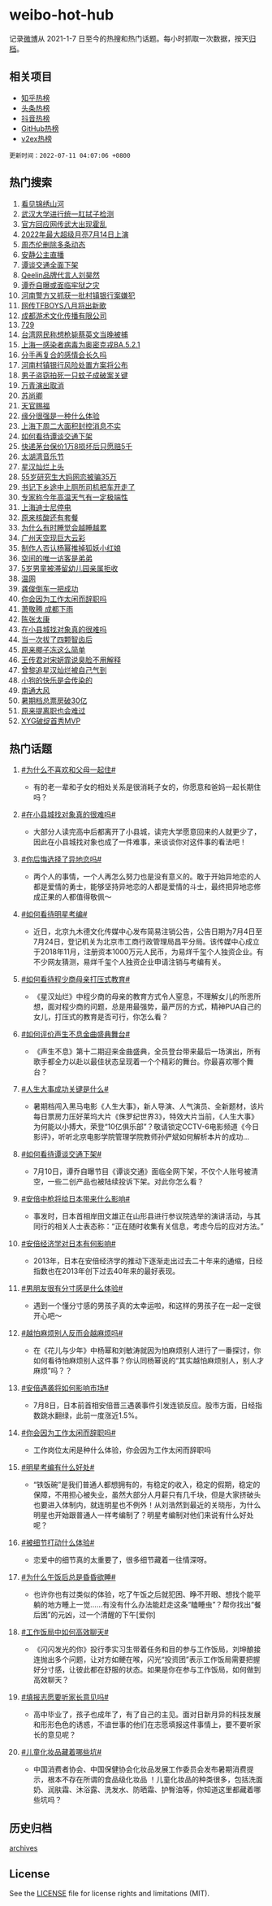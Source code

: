 # weibo-hot-hub

记录[微博](https://www.weibo.com)从 2021-1-7 日至今的热搜和热门话题。每小时抓取一次数据，按天[归档](archives)。

## 相关项目

- [知乎热榜](https://github.com/lonnyzhang423/zhihu-hot-hub)
- [头条热榜](https://github.com/lonnyzhang423/toutiao-hot-hub)
- [抖音热榜](https://github.com/lonnyzhang423/douyin-hot-hub)
- [GitHub热榜](https://github.com/lonnyzhang423/github-hot-hub)
- [v2ex热榜](https://github.com/lonnyzhang423/v2ex-hot-hub)


`更新时间：2022-07-11 04:07:06 +0800`

## 热门搜索

1. [看见锦绣山河](https://m.weibo.cn/search?containerid=100103type%3D1%26t%3D10%26q%3D%23%E7%9C%8B%E8%A7%81%E9%94%A6%E7%BB%A3%E5%B1%B1%E6%B2%B3%23&stream_entry_id=51&isnewpage=1&extparam=seat%3D1%26filter_type%3Drealtimehot%26dgr%3D0%26cate%3D10103%26pos%3D0%26c_type%3D51%26display_time%3D1657483624%26pre_seqid%3D1657483624805016161172&luicode=10000011&lfid=106003type%253D25%2526t%253D3%2526disable_hot%253D1%2526filter_type%253Drealtimehot)
1. [武汉大学进行统一肛拭子检测](https://m.weibo.cn/search?containerid=100103type%3D1%26t%3D10%26q%3D%23%E6%AD%A6%E6%B1%89%E5%A4%A7%E5%AD%A6%E8%BF%9B%E8%A1%8C%E7%BB%9F%E4%B8%80%E8%82%9B%E6%8B%AD%E5%AD%90%E6%A3%80%E6%B5%8B%23&stream_entry_id=31&isnewpage=1&extparam=seat%3D1%26filter_type%3Drealtimehot%26dgr%3D0%26c_type%3D31%26realpos%3D1%26flag%3D16%26cate%3D0%26lcate%3D5001%26pos%3D0%26display_time%3D1657483624%26pre_seqid%3D1657483624805016161172&luicode=10000011&lfid=106003type%253D25%2526t%253D3%2526disable_hot%253D1%2526filter_type%253Drealtimehot)
1. [官方回应网传武大出现霍乱](https://m.weibo.cn/search?containerid=100103type%3D1%26t%3D10%26q%3D%23%E5%AE%98%E6%96%B9%E5%9B%9E%E5%BA%94%E7%BD%91%E4%BC%A0%E6%AD%A6%E5%A4%A7%E5%87%BA%E7%8E%B0%E9%9C%8D%E4%B9%B1%23&stream_entry_id=31&isnewpage=1&extparam=seat%3D1%26filter_type%3Drealtimehot%26dgr%3D0%26c_type%3D31%26realpos%3D2%26flag%3D16%26cate%3D0%26lcate%3D5001%26pos%3D1%26display_time%3D1657483624%26pre_seqid%3D1657483624805016161172&luicode=10000011&lfid=106003type%253D25%2526t%253D3%2526disable_hot%253D1%2526filter_type%253Drealtimehot)
1. [2022年最大超级月亮7月14日上演](https://m.weibo.cn/search?containerid=100103type%3D1%26t%3D10%26q%3D%232022%E5%B9%B4%E6%9C%80%E5%A4%A7%E8%B6%85%E7%BA%A7%E6%9C%88%E4%BA%AE7%E6%9C%8814%E6%97%A5%E4%B8%8A%E6%BC%94%23&stream_entry_id=31&isnewpage=1&extparam=seat%3D1%26filter_type%3Drealtimehot%26dgr%3D0%26c_type%3D31%26realpos%3D3%26flag%3D0%26cate%3D0%26lcate%3D5001%26pos%3D2%26display_time%3D1657483624%26pre_seqid%3D1657483624805016161172&luicode=10000011&lfid=106003type%253D25%2526t%253D3%2526disable_hot%253D1%2526filter_type%253Drealtimehot)
1. [周杰伦删除多条动态](https://m.weibo.cn/search?containerid=100103type%3D1%26t%3D10%26q%3D%23%E5%91%A8%E6%9D%B0%E4%BC%A6%E5%88%A0%E9%99%A4%E5%A4%9A%E6%9D%A1%E5%8A%A8%E6%80%81%23&stream_entry_id=31&isnewpage=1&extparam=seat%3D1%26filter_type%3Drealtimehot%26dgr%3D0%26c_type%3D31%26realpos%3D4%26flag%3D2%26cate%3D0%26lcate%3D5001%26pos%3D3%26display_time%3D1657483624%26pre_seqid%3D1657483624805016161172&luicode=10000011&lfid=106003type%253D25%2526t%253D3%2526disable_hot%253D1%2526filter_type%253Drealtimehot)
1. [安静公主直播](https://m.weibo.cn/search?containerid=100103type%3D1%26t%3D10%26q%3D%E5%AE%89%E9%9D%99%E5%85%AC%E4%B8%BB%E7%9B%B4%E6%92%AD&stream_entry_id=31&isnewpage=1&extparam=seat%3D1%26filter_type%3Drealtimehot%26dgr%3D0%26c_type%3D31%26realpos%3D5%26flag%3D0%26cate%3D0%26lcate%3D5001%26pos%3D4%26display_time%3D1657483624%26pre_seqid%3D1657483624805016161172&luicode=10000011&lfid=106003type%253D25%2526t%253D3%2526disable_hot%253D1%2526filter_type%253Drealtimehot)
1. [谭谈交通全面下架](https://m.weibo.cn/search?containerid=100103type%3D1%26t%3D10%26q%3D%23%E8%B0%AD%E8%B0%88%E4%BA%A4%E9%80%9A%E5%85%A8%E9%9D%A2%E4%B8%8B%E6%9E%B6%23&stream_entry_id=31&isnewpage=1&extparam=seat%3D1%26filter_type%3Drealtimehot%26dgr%3D0%26c_type%3D31%26realpos%3D6%26flag%3D16%26cate%3D0%26lcate%3D5001%26pos%3D5%26display_time%3D1657483624%26pre_seqid%3D1657483624805016161172&luicode=10000011&lfid=106003type%253D25%2526t%253D3%2526disable_hot%253D1%2526filter_type%253Drealtimehot)
1. [Qeelin品牌代言人刘昊然](https://m.weibo.cn/search?containerid=100103type%3D1%26t%3D10%26q%3D%23Qeelin%E5%93%81%E7%89%8C%E4%BB%A3%E8%A8%80%E4%BA%BA%E5%88%98%E6%98%8A%E7%84%B6%23&stream_entry_id=31&isnewpage=1&extparam=seat%3D1%26filter_type%3Drealtimehot%26adid%3D159470%26c_type%3D31%26dgr%3D0%26cate%3D0%26topic_ad%3D1%26lcate%3D5001%26pos%3D6%26display_time%3D1657483624%26pre_seqid%3D1657483624805016161172&luicode=10000011&lfid=106003type%253D25%2526t%253D3%2526disable_hot%253D1%2526filter_type%253Drealtimehot)
1. [谭乔自曝或面临牢狱之灾](https://m.weibo.cn/search?containerid=100103type%3D1%26t%3D10%26q%3D%23%E8%B0%AD%E4%B9%94%E8%87%AA%E6%9B%9D%E6%88%96%E9%9D%A2%E4%B8%B4%E7%89%A2%E7%8B%B1%E4%B9%8B%E7%81%BE%23&stream_entry_id=31&isnewpage=1&extparam=seat%3D1%26filter_type%3Drealtimehot%26dgr%3D0%26c_type%3D31%26realpos%3D7%26flag%3D0%26cate%3D0%26lcate%3D5001%26pos%3D7%26display_time%3D1657483624%26pre_seqid%3D1657483624805016161172&luicode=10000011&lfid=106003type%253D25%2526t%253D3%2526disable_hot%253D1%2526filter_type%253Drealtimehot)
1. [河南警方又抓获一批村镇银行案嫌犯](https://m.weibo.cn/search?containerid=100103type%3D1%26t%3D10%26q%3D%23%E6%B2%B3%E5%8D%97%E8%AD%A6%E6%96%B9%E5%8F%88%E6%8A%93%E8%8E%B7%E4%B8%80%E6%89%B9%E6%9D%91%E9%95%87%E9%93%B6%E8%A1%8C%E6%A1%88%E5%AB%8C%E7%8A%AF%23&stream_entry_id=31&isnewpage=1&extparam=seat%3D1%26filter_type%3Drealtimehot%26dgr%3D0%26c_type%3D31%26realpos%3D8%26flag%3D0%26cate%3D0%26lcate%3D5001%26pos%3D8%26display_time%3D1657483624%26pre_seqid%3D1657483624805016161172&luicode=10000011&lfid=106003type%253D25%2526t%253D3%2526disable_hot%253D1%2526filter_type%253Drealtimehot)
1. [网传TFBOYS八月将出新歌](https://m.weibo.cn/search?containerid=100103type%3D1%26t%3D10%26q%3D%23%E7%BD%91%E4%BC%A0TFBOYS%E5%85%AB%E6%9C%88%E5%B0%86%E5%87%BA%E6%96%B0%E6%AD%8C%23&stream_entry_id=31&isnewpage=1&extparam=seat%3D1%26filter_type%3Drealtimehot%26dgr%3D0%26c_type%3D31%26realpos%3D9%26flag%3D0%26cate%3D0%26lcate%3D5001%26pos%3D9%26display_time%3D1657483624%26pre_seqid%3D1657483624805016161172&luicode=10000011&lfid=106003type%253D25%2526t%253D3%2526disable_hot%253D1%2526filter_type%253Drealtimehot)
1. [成都游术文化传播有限公司](https://m.weibo.cn/search?containerid=100103type%3D1%26t%3D10%26q%3D%E6%88%90%E9%83%BD%E6%B8%B8%E6%9C%AF%E6%96%87%E5%8C%96%E4%BC%A0%E6%92%AD%E6%9C%89%E9%99%90%E5%85%AC%E5%8F%B8&stream_entry_id=31&isnewpage=1&extparam=seat%3D1%26filter_type%3Drealtimehot%26dgr%3D0%26c_type%3D31%26realpos%3D10%26flag%3D0%26cate%3D0%26lcate%3D5001%26pos%3D10%26display_time%3D1657483624%26pre_seqid%3D1657483624805016161172&luicode=10000011&lfid=106003type%253D25%2526t%253D3%2526disable_hot%253D1%2526filter_type%253Drealtimehot)
1. [729](https://m.weibo.cn/search?containerid=100103type%3D1%26t%3D10%26q%3D729&stream_entry_id=31&isnewpage=1&extparam=seat%3D1%26filter_type%3Drealtimehot%26dgr%3D0%26c_type%3D31%26realpos%3D11%26flag%3D2%26cate%3D0%26lcate%3D5001%26pos%3D11%26display_time%3D1657483624%26pre_seqid%3D1657483624805016161172&luicode=10000011&lfid=106003type%253D25%2526t%253D3%2526disable_hot%253D1%2526filter_type%253Drealtimehot)
1. [台湾网民称想枪毙蔡英文当晚被捕](https://m.weibo.cn/search?containerid=100103type%3D1%26t%3D10%26q%3D%23%E5%8F%B0%E6%B9%BE%E7%BD%91%E6%B0%91%E7%A7%B0%E6%83%B3%E6%9E%AA%E6%AF%99%E8%94%A1%E8%8B%B1%E6%96%87%E5%BD%93%E6%99%9A%E8%A2%AB%E6%8D%95%23&stream_entry_id=31&isnewpage=1&extparam=seat%3D1%26filter_type%3Drealtimehot%26dgr%3D0%26c_type%3D31%26realpos%3D12%26flag%3D0%26cate%3D0%26lcate%3D5001%26pos%3D12%26display_time%3D1657483624%26pre_seqid%3D1657483624805016161172&luicode=10000011&lfid=106003type%253D25%2526t%253D3%2526disable_hot%253D1%2526filter_type%253Drealtimehot)
1. [上海一感染者病毒为奥密克戎BA.5.2.1](https://m.weibo.cn/search?containerid=100103type%3D1%26t%3D10%26q%3D%23%E4%B8%8A%E6%B5%B7%E4%B8%80%E6%84%9F%E6%9F%93%E8%80%85%E7%97%85%E6%AF%92%E4%B8%BA%E5%A5%A5%E5%AF%86%E5%85%8B%E6%88%8EBA.5.2.1%23&stream_entry_id=31&isnewpage=1&extparam=seat%3D1%26filter_type%3Drealtimehot%26dgr%3D0%26c_type%3D31%26realpos%3D13%26flag%3D2%26cate%3D0%26lcate%3D5001%26pos%3D13%26display_time%3D1657483624%26pre_seqid%3D1657483624805016161172&luicode=10000011&lfid=106003type%253D25%2526t%253D3%2526disable_hot%253D1%2526filter_type%253Drealtimehot)
1. [分手再复合的感情会长久吗](https://m.weibo.cn/search?containerid=100103type%3D1%26t%3D10%26q%3D%23%E5%88%86%E6%89%8B%E5%86%8D%E5%A4%8D%E5%90%88%E7%9A%84%E6%84%9F%E6%83%85%E4%BC%9A%E9%95%BF%E4%B9%85%E5%90%97%23&stream_entry_id=31&isnewpage=1&extparam=seat%3D1%26filter_type%3Drealtimehot%26dgr%3D0%26c_type%3D31%26realpos%3D14%26flag%3D0%26cate%3D0%26lcate%3D5001%26pos%3D14%26display_time%3D1657483624%26pre_seqid%3D1657483624805016161172&luicode=10000011&lfid=106003type%253D25%2526t%253D3%2526disable_hot%253D1%2526filter_type%253Drealtimehot)
1. [河南村镇银行风险处置方案将公布](https://m.weibo.cn/search?containerid=100103type%3D1%26t%3D10%26q%3D%23%E6%B2%B3%E5%8D%97%E6%9D%91%E9%95%87%E9%93%B6%E8%A1%8C%E9%A3%8E%E9%99%A9%E5%A4%84%E7%BD%AE%E6%96%B9%E6%A1%88%E5%B0%86%E5%85%AC%E5%B8%83%23&stream_entry_id=31&isnewpage=1&extparam=seat%3D1%26filter_type%3Drealtimehot%26dgr%3D0%26c_type%3D31%26realpos%3D15%26flag%3D0%26cate%3D0%26lcate%3D5001%26pos%3D15%26display_time%3D1657483624%26pre_seqid%3D1657483624805016161172&luicode=10000011&lfid=106003type%253D25%2526t%253D3%2526disable_hot%253D1%2526filter_type%253Drealtimehot)
1. [男子盗窃拍死一只蚊子成破案关键](https://m.weibo.cn/search?containerid=100103type%3D1%26t%3D10%26q%3D%23%E7%94%B7%E5%AD%90%E7%9B%97%E7%AA%83%E6%8B%8D%E6%AD%BB%E4%B8%80%E5%8F%AA%E8%9A%8A%E5%AD%90%E6%88%90%E7%A0%B4%E6%A1%88%E5%85%B3%E9%94%AE%23&stream_entry_id=31&isnewpage=1&extparam=seat%3D1%26filter_type%3Drealtimehot%26dgr%3D0%26c_type%3D31%26realpos%3D16%26flag%3D0%26cate%3D0%26lcate%3D5001%26pos%3D16%26display_time%3D1657483624%26pre_seqid%3D1657483624805016161172&luicode=10000011&lfid=106003type%253D25%2526t%253D3%2526disable_hot%253D1%2526filter_type%253Drealtimehot)
1. [万青演出取消](https://m.weibo.cn/search?containerid=100103type%3D1%26t%3D10%26q%3D%E4%B8%87%E9%9D%92%E6%BC%94%E5%87%BA%E5%8F%96%E6%B6%88&stream_entry_id=31&isnewpage=1&extparam=seat%3D1%26filter_type%3Drealtimehot%26dgr%3D0%26c_type%3D31%26realpos%3D17%26flag%3D0%26cate%3D0%26lcate%3D5001%26pos%3D17%26display_time%3D1657483624%26pre_seqid%3D1657483624805016161172&luicode=10000011&lfid=106003type%253D25%2526t%253D3%2526disable_hot%253D1%2526filter_type%253Drealtimehot)
1. [苏尚卿](https://m.weibo.cn/search?containerid=100103type%3D1%26t%3D10%26q%3D%23%E8%8B%8F%E5%B0%9A%E5%8D%BF%23&stream_entry_id=31&isnewpage=1&extparam=seat%3D1%26filter_type%3Drealtimehot%26dgr%3D0%26c_type%3D31%26realpos%3D18%26flag%3D0%26cate%3D0%26lcate%3D5001%26pos%3D18%26display_time%3D1657483624%26pre_seqid%3D1657483624805016161172&luicode=10000011&lfid=106003type%253D25%2526t%253D3%2526disable_hot%253D1%2526filter_type%253Drealtimehot)
1. [天官赐福](https://m.weibo.cn/search?containerid=100103type%3D1%26t%3D10%26q%3D%E5%A4%A9%E5%AE%98%E8%B5%90%E7%A6%8F&stream_entry_id=31&isnewpage=1&extparam=seat%3D1%26filter_type%3Drealtimehot%26dgr%3D0%26c_type%3D31%26realpos%3D19%26flag%3D0%26cate%3D0%26lcate%3D5001%26pos%3D19%26display_time%3D1657483624%26pre_seqid%3D1657483624805016161172&luicode=10000011&lfid=106003type%253D25%2526t%253D3%2526disable_hot%253D1%2526filter_type%253Drealtimehot)
1. [缘分很强是一种什么体验](https://m.weibo.cn/search?containerid=100103type%3D1%26t%3D10%26q%3D%23%E7%BC%98%E5%88%86%E5%BE%88%E5%BC%BA%E6%98%AF%E4%B8%80%E7%A7%8D%E4%BB%80%E4%B9%88%E4%BD%93%E9%AA%8C%23&stream_entry_id=31&isnewpage=1&extparam=seat%3D1%26filter_type%3Drealtimehot%26dgr%3D0%26c_type%3D31%26realpos%3D20%26flag%3D0%26cate%3D0%26lcate%3D5001%26pos%3D20%26display_time%3D1657483624%26pre_seqid%3D1657483624805016161172&luicode=10000011&lfid=106003type%253D25%2526t%253D3%2526disable_hot%253D1%2526filter_type%253Drealtimehot)
1. [上海下周二大面积封控消息不实](https://m.weibo.cn/search?containerid=100103type%3D1%26t%3D10%26q%3D%23%E4%B8%8A%E6%B5%B7%E4%B8%8B%E5%91%A8%E4%BA%8C%E5%A4%A7%E9%9D%A2%E7%A7%AF%E5%B0%81%E6%8E%A7%E6%B6%88%E6%81%AF%E4%B8%8D%E5%AE%9E%23&stream_entry_id=31&isnewpage=1&extparam=seat%3D1%26filter_type%3Drealtimehot%26dgr%3D0%26c_type%3D31%26realpos%3D21%26flag%3D0%26cate%3D0%26lcate%3D5001%26pos%3D21%26display_time%3D1657483624%26pre_seqid%3D1657483624805016161172&luicode=10000011&lfid=106003type%253D25%2526t%253D3%2526disable_hot%253D1%2526filter_type%253Drealtimehot)
1. [如何看待谭谈交通下架](https://m.weibo.cn/search?containerid=100103type%3D1%26t%3D10%26q%3D%23%E5%A6%82%E4%BD%95%E7%9C%8B%E5%BE%85%E8%B0%AD%E8%B0%88%E4%BA%A4%E9%80%9A%E4%B8%8B%E6%9E%B6%23&stream_entry_id=31&isnewpage=1&extparam=seat%3D1%26filter_type%3Drealtimehot%26dgr%3D0%26c_type%3D31%26realpos%3D22%26flag%3D0%26cate%3D0%26lcate%3D5001%26pos%3D22%26display_time%3D1657483624%26pre_seqid%3D1657483624805016161172&luicode=10000011&lfid=106003type%253D25%2526t%253D3%2526disable_hot%253D1%2526filter_type%253Drealtimehot)
1. [快递茅台保价1万8损坏后只愿赔5千](https://m.weibo.cn/search?containerid=100103type%3D1%26t%3D10%26q%3D%23%E5%BF%AB%E9%80%92%E8%8C%85%E5%8F%B0%E4%BF%9D%E4%BB%B71%E4%B8%878%E6%8D%9F%E5%9D%8F%E5%90%8E%E5%8F%AA%E6%84%BF%E8%B5%945%E5%8D%83%23&stream_entry_id=31&isnewpage=1&extparam=seat%3D1%26filter_type%3Drealtimehot%26dgr%3D0%26c_type%3D31%26realpos%3D23%26flag%3D0%26cate%3D0%26lcate%3D5001%26pos%3D23%26display_time%3D1657483624%26pre_seqid%3D1657483624805016161172&luicode=10000011&lfid=106003type%253D25%2526t%253D3%2526disable_hot%253D1%2526filter_type%253Drealtimehot)
1. [太湖湾音乐节](https://m.weibo.cn/search?containerid=100103type%3D1%26t%3D10%26q%3D%E5%A4%AA%E6%B9%96%E6%B9%BE%E9%9F%B3%E4%B9%90%E8%8A%82&stream_entry_id=31&isnewpage=1&extparam=seat%3D1%26filter_type%3Drealtimehot%26dgr%3D0%26c_type%3D31%26realpos%3D24%26flag%3D0%26cate%3D0%26lcate%3D5001%26pos%3D24%26display_time%3D1657483624%26pre_seqid%3D1657483624805016161172&luicode=10000011&lfid=106003type%253D25%2526t%253D3%2526disable_hot%253D1%2526filter_type%253Drealtimehot)
1. [星汉灿烂上头](https://m.weibo.cn/search?containerid=100103type%3D1%26t%3D10%26q%3D%23%E6%98%9F%E6%B1%89%E7%81%BF%E7%83%82%E4%B8%8A%E5%A4%B4%23&stream_entry_id=31&isnewpage=1&extparam=seat%3D1%26filter_type%3Drealtimehot%26dgr%3D0%26c_type%3D31%26realpos%3D25%26flag%3D0%26cate%3D0%26lcate%3D5001%26pos%3D25%26display_time%3D1657483624%26pre_seqid%3D1657483624805016161172&luicode=10000011&lfid=106003type%253D25%2526t%253D3%2526disable_hot%253D1%2526filter_type%253Drealtimehot)
1. [55岁研究生大妈网恋被骗35万](https://m.weibo.cn/search?containerid=100103type%3D1%26t%3D10%26q%3D%2355%E5%B2%81%E7%A0%94%E7%A9%B6%E7%94%9F%E5%A4%A7%E5%A6%88%E7%BD%91%E6%81%8B%E8%A2%AB%E9%AA%9735%E4%B8%87%23&stream_entry_id=31&isnewpage=1&extparam=seat%3D1%26filter_type%3Drealtimehot%26dgr%3D0%26c_type%3D31%26realpos%3D26%26flag%3D0%26cate%3D0%26lcate%3D5001%26pos%3D26%26display_time%3D1657483624%26pre_seqid%3D1657483624805016161172&luicode=10000011&lfid=106003type%253D25%2526t%253D3%2526disable_hot%253D1%2526filter_type%253Drealtimehot)
1. [书记下乡途中上厕所司机把车开走了](https://m.weibo.cn/search?containerid=100103type%3D1%26t%3D10%26q%3D%23%E4%B9%A6%E8%AE%B0%E4%B8%8B%E4%B9%A1%E9%80%94%E4%B8%AD%E4%B8%8A%E5%8E%95%E6%89%80%E5%8F%B8%E6%9C%BA%E6%8A%8A%E8%BD%A6%E5%BC%80%E8%B5%B0%E4%BA%86%23&stream_entry_id=31&isnewpage=1&extparam=seat%3D1%26filter_type%3Drealtimehot%26dgr%3D0%26c_type%3D31%26realpos%3D27%26flag%3D0%26cate%3D0%26lcate%3D5001%26pos%3D27%26display_time%3D1657483624%26pre_seqid%3D1657483624805016161172&luicode=10000011&lfid=106003type%253D25%2526t%253D3%2526disable_hot%253D1%2526filter_type%253Drealtimehot)
1. [专家称今年高温天气有一定极端性](https://m.weibo.cn/search?containerid=100103type%3D1%26t%3D10%26q%3D%23%E4%B8%93%E5%AE%B6%E7%A7%B0%E4%BB%8A%E5%B9%B4%E9%AB%98%E6%B8%A9%E5%A4%A9%E6%B0%94%E6%9C%89%E4%B8%80%E5%AE%9A%E6%9E%81%E7%AB%AF%E6%80%A7%23&stream_entry_id=31&isnewpage=1&extparam=seat%3D1%26filter_type%3Drealtimehot%26dgr%3D0%26c_type%3D31%26realpos%3D28%26flag%3D0%26cate%3D0%26lcate%3D5001%26pos%3D28%26display_time%3D1657483624%26pre_seqid%3D1657483624805016161172&luicode=10000011&lfid=106003type%253D25%2526t%253D3%2526disable_hot%253D1%2526filter_type%253Drealtimehot)
1. [上海迪士尼停电](https://m.weibo.cn/search?containerid=100103type%3D1%26t%3D10%26q%3D%23%E4%B8%8A%E6%B5%B7%E8%BF%AA%E5%A3%AB%E5%B0%BC%E5%81%9C%E7%94%B5%23&stream_entry_id=31&isnewpage=1&extparam=seat%3D1%26filter_type%3Drealtimehot%26dgr%3D0%26c_type%3D31%26realpos%3D29%26flag%3D0%26cate%3D0%26lcate%3D5001%26pos%3D29%26display_time%3D1657483624%26pre_seqid%3D1657483624805016161172&luicode=10000011&lfid=106003type%253D25%2526t%253D3%2526disable_hot%253D1%2526filter_type%253Drealtimehot)
1. [原来核酸还有套餐](https://m.weibo.cn/search?containerid=100103type%3D1%26t%3D10%26q%3D%23%E5%8E%9F%E6%9D%A5%E6%A0%B8%E9%85%B8%E8%BF%98%E6%9C%89%E5%A5%97%E9%A4%90%23&stream_entry_id=31&isnewpage=1&extparam=seat%3D1%26filter_type%3Drealtimehot%26dgr%3D0%26c_type%3D31%26realpos%3D30%26flag%3D0%26cate%3D0%26lcate%3D5001%26pos%3D30%26display_time%3D1657483624%26pre_seqid%3D1657483624805016161172&luicode=10000011&lfid=106003type%253D25%2526t%253D3%2526disable_hot%253D1%2526filter_type%253Drealtimehot)
1. [为什么有时睡觉会越睡越累](https://m.weibo.cn/search?containerid=100103type%3D1%26t%3D10%26q%3D%23%E4%B8%BA%E4%BB%80%E4%B9%88%E6%9C%89%E6%97%B6%E7%9D%A1%E8%A7%89%E4%BC%9A%E8%B6%8A%E7%9D%A1%E8%B6%8A%E7%B4%AF%23&stream_entry_id=31&isnewpage=1&extparam=seat%3D1%26filter_type%3Drealtimehot%26dgr%3D0%26c_type%3D31%26realpos%3D31%26flag%3D0%26cate%3D0%26lcate%3D5001%26pos%3D31%26display_time%3D1657483624%26pre_seqid%3D1657483624805016161172&luicode=10000011&lfid=106003type%253D25%2526t%253D3%2526disable_hot%253D1%2526filter_type%253Drealtimehot)
1. [广州天空现巨大云彩](https://m.weibo.cn/search?containerid=100103type%3D1%26t%3D10%26q%3D%23%E5%B9%BF%E5%B7%9E%E5%A4%A9%E7%A9%BA%E7%8E%B0%E5%B7%A8%E5%A4%A7%E4%BA%91%E5%BD%A9%23&stream_entry_id=31&isnewpage=1&extparam=seat%3D1%26filter_type%3Drealtimehot%26dgr%3D0%26c_type%3D31%26realpos%3D32%26flag%3D0%26cate%3D0%26lcate%3D5001%26pos%3D32%26display_time%3D1657483624%26pre_seqid%3D1657483624805016161172&luicode=10000011&lfid=106003type%253D25%2526t%253D3%2526disable_hot%253D1%2526filter_type%253Drealtimehot)
1. [制作人否认杨幂推掉狐妖小红娘](https://m.weibo.cn/search?containerid=100103type%3D1%26t%3D10%26q%3D%23%E5%88%B6%E4%BD%9C%E4%BA%BA%E5%90%A6%E8%AE%A4%E6%9D%A8%E5%B9%82%E6%8E%A8%E6%8E%89%E7%8B%90%E5%A6%96%E5%B0%8F%E7%BA%A2%E5%A8%98%23&stream_entry_id=31&isnewpage=1&extparam=seat%3D1%26filter_type%3Drealtimehot%26dgr%3D0%26c_type%3D31%26realpos%3D33%26flag%3D0%26cate%3D0%26lcate%3D5001%26pos%3D33%26display_time%3D1657483624%26pre_seqid%3D1657483624805016161172&luicode=10000011&lfid=106003type%253D25%2526t%253D3%2526disable_hot%253D1%2526filter_type%253Drealtimehot)
1. [空间的唯一访客是弟弟](https://m.weibo.cn/search?containerid=100103type%3D1%26t%3D10%26q%3D%23%E7%A9%BA%E9%97%B4%E7%9A%84%E5%94%AF%E4%B8%80%E8%AE%BF%E5%AE%A2%E6%98%AF%E5%BC%9F%E5%BC%9F%23&stream_entry_id=31&isnewpage=1&extparam=seat%3D1%26filter_type%3Drealtimehot%26dgr%3D0%26c_type%3D31%26realpos%3D34%26flag%3D0%26cate%3D0%26lcate%3D5001%26pos%3D34%26display_time%3D1657483624%26pre_seqid%3D1657483624805016161172&luicode=10000011&lfid=106003type%253D25%2526t%253D3%2526disable_hot%253D1%2526filter_type%253Drealtimehot)
1. [5岁男童被滞留幼儿园亲属拒收](https://m.weibo.cn/search?containerid=100103type%3D1%26t%3D10%26q%3D%235%E5%B2%81%E7%94%B7%E7%AB%A5%E8%A2%AB%E6%BB%9E%E7%95%99%E5%B9%BC%E5%84%BF%E5%9B%AD%E4%BA%B2%E5%B1%9E%E6%8B%92%E6%94%B6%23&stream_entry_id=31&isnewpage=1&extparam=seat%3D1%26filter_type%3Drealtimehot%26dgr%3D0%26c_type%3D31%26realpos%3D35%26flag%3D0%26cate%3D0%26lcate%3D5001%26pos%3D35%26display_time%3D1657483624%26pre_seqid%3D1657483624805016161172&luicode=10000011&lfid=106003type%253D25%2526t%253D3%2526disable_hot%253D1%2526filter_type%253Drealtimehot)
1. [温网](https://m.weibo.cn/search?containerid=100103type%3D1%26t%3D10%26q%3D%E6%B8%A9%E7%BD%91&stream_entry_id=31&isnewpage=1&extparam=seat%3D1%26filter_type%3Drealtimehot%26dgr%3D0%26c_type%3D31%26realpos%3D36%26flag%3D0%26cate%3D0%26lcate%3D5001%26pos%3D36%26display_time%3D1657483624%26pre_seqid%3D1657483624805016161172&luicode=10000011&lfid=106003type%253D25%2526t%253D3%2526disable_hot%253D1%2526filter_type%253Drealtimehot)
1. [龚俊倒车一把成功](https://m.weibo.cn/search?containerid=100103type%3D1%26t%3D10%26q%3D%23%E9%BE%9A%E4%BF%8A%E5%80%92%E8%BD%A6%E4%B8%80%E6%8A%8A%E6%88%90%E5%8A%9F%23&stream_entry_id=31&isnewpage=1&extparam=seat%3D1%26filter_type%3Drealtimehot%26dgr%3D0%26c_type%3D31%26realpos%3D37%26flag%3D0%26cate%3D0%26lcate%3D5001%26pos%3D37%26display_time%3D1657483624%26pre_seqid%3D1657483624805016161172&luicode=10000011&lfid=106003type%253D25%2526t%253D3%2526disable_hot%253D1%2526filter_type%253Drealtimehot)
1. [你会因为工作太闲而辞职吗](https://m.weibo.cn/search?containerid=100103type%3D1%26t%3D10%26q%3D%23%E4%BD%A0%E4%BC%9A%E5%9B%A0%E4%B8%BA%E5%B7%A5%E4%BD%9C%E5%A4%AA%E9%97%B2%E8%80%8C%E8%BE%9E%E8%81%8C%E5%90%97%23&stream_entry_id=31&isnewpage=1&extparam=seat%3D1%26filter_type%3Drealtimehot%26dgr%3D0%26c_type%3D31%26realpos%3D38%26flag%3D0%26cate%3D0%26lcate%3D5001%26pos%3D38%26display_time%3D1657483624%26pre_seqid%3D1657483624805016161172&luicode=10000011&lfid=106003type%253D25%2526t%253D3%2526disable_hot%253D1%2526filter_type%253Drealtimehot)
1. [萧敬腾 成都下雨](https://m.weibo.cn/search?containerid=100103type%3D1%26t%3D10%26q%3D%E8%90%A7%E6%95%AC%E8%85%BE+%E6%88%90%E9%83%BD%E4%B8%8B%E9%9B%A8&stream_entry_id=31&isnewpage=1&extparam=seat%3D1%26filter_type%3Drealtimehot%26dgr%3D0%26c_type%3D31%26realpos%3D39%26flag%3D0%26cate%3D0%26lcate%3D5001%26pos%3D39%26display_time%3D1657483624%26pre_seqid%3D1657483624805016161172&luicode=10000011&lfid=106003type%253D25%2526t%253D3%2526disable_hot%253D1%2526filter_type%253Drealtimehot)
1. [陈张太康](https://m.weibo.cn/search?containerid=100103type%3D1%26t%3D10%26q%3D%E9%99%88%E5%BC%A0%E5%A4%AA%E5%BA%B7&stream_entry_id=31&isnewpage=1&extparam=seat%3D1%26filter_type%3Drealtimehot%26dgr%3D0%26c_type%3D31%26realpos%3D40%26flag%3D0%26cate%3D0%26lcate%3D5001%26pos%3D40%26display_time%3D1657483624%26pre_seqid%3D1657483624805016161172&luicode=10000011&lfid=106003type%253D25%2526t%253D3%2526disable_hot%253D1%2526filter_type%253Drealtimehot)
1. [在小县城找对象真的很难吗](https://m.weibo.cn/search?containerid=100103type%3D1%26t%3D10%26q%3D%23%E5%9C%A8%E5%B0%8F%E5%8E%BF%E5%9F%8E%E6%89%BE%E5%AF%B9%E8%B1%A1%E7%9C%9F%E7%9A%84%E5%BE%88%E9%9A%BE%E5%90%97%23&stream_entry_id=31&isnewpage=1&extparam=seat%3D1%26filter_type%3Drealtimehot%26dgr%3D0%26c_type%3D31%26realpos%3D41%26flag%3D0%26cate%3D0%26lcate%3D5001%26pos%3D41%26display_time%3D1657483624%26pre_seqid%3D1657483624805016161172&luicode=10000011&lfid=106003type%253D25%2526t%253D3%2526disable_hot%253D1%2526filter_type%253Drealtimehot)
1. [当一次拔了四颗智齿后](https://m.weibo.cn/search?containerid=100103type%3D1%26t%3D10%26q%3D%23%E5%BD%93%E4%B8%80%E6%AC%A1%E6%8B%94%E4%BA%86%E5%9B%9B%E9%A2%97%E6%99%BA%E9%BD%BF%E5%90%8E%23&stream_entry_id=31&isnewpage=1&extparam=seat%3D1%26filter_type%3Drealtimehot%26dgr%3D0%26c_type%3D31%26realpos%3D42%26flag%3D0%26cate%3D0%26lcate%3D5001%26pos%3D42%26display_time%3D1657483624%26pre_seqid%3D1657483624805016161172&luicode=10000011&lfid=106003type%253D25%2526t%253D3%2526disable_hot%253D1%2526filter_type%253Drealtimehot)
1. [原来椰子冻这么简单](https://m.weibo.cn/search?containerid=100103type%3D1%26t%3D10%26q%3D%23%E5%8E%9F%E6%9D%A5%E6%A4%B0%E5%AD%90%E5%86%BB%E8%BF%99%E4%B9%88%E7%AE%80%E5%8D%95%23&stream_entry_id=31&isnewpage=1&extparam=seat%3D1%26filter_type%3Drealtimehot%26dgr%3D0%26c_type%3D31%26realpos%3D43%26flag%3D0%26cate%3D0%26lcate%3D5001%26pos%3D43%26display_time%3D1657483624%26pre_seqid%3D1657483624805016161172&luicode=10000011&lfid=106003type%253D25%2526t%253D3%2526disable_hot%253D1%2526filter_type%253Drealtimehot)
1. [王传君对宋妍霏说臭脸不用解释](https://m.weibo.cn/search?containerid=100103type%3D1%26t%3D10%26q%3D%23%E7%8E%8B%E4%BC%A0%E5%90%9B%E5%AF%B9%E5%AE%8B%E5%A6%8D%E9%9C%8F%E8%AF%B4%E8%87%AD%E8%84%B8%E4%B8%8D%E7%94%A8%E8%A7%A3%E9%87%8A%23&stream_entry_id=31&isnewpage=1&extparam=seat%3D1%26filter_type%3Drealtimehot%26dgr%3D0%26c_type%3D31%26realpos%3D44%26flag%3D0%26cate%3D0%26lcate%3D5001%26pos%3D44%26display_time%3D1657483624%26pre_seqid%3D1657483624805016161172&luicode=10000011&lfid=106003type%253D25%2526t%253D3%2526disable_hot%253D1%2526filter_type%253Drealtimehot)
1. [曾黎追星汉灿烂被自己气到](https://m.weibo.cn/search?containerid=100103type%3D1%26t%3D10%26q%3D%23%E6%9B%BE%E9%BB%8E%E8%BF%BD%E6%98%9F%E6%B1%89%E7%81%BF%E7%83%82%E8%A2%AB%E8%87%AA%E5%B7%B1%E6%B0%94%E5%88%B0%23&stream_entry_id=31&isnewpage=1&extparam=seat%3D1%26filter_type%3Drealtimehot%26dgr%3D0%26c_type%3D31%26realpos%3D45%26flag%3D0%26cate%3D0%26lcate%3D5001%26pos%3D45%26display_time%3D1657483624%26pre_seqid%3D1657483624805016161172&luicode=10000011&lfid=106003type%253D25%2526t%253D3%2526disable_hot%253D1%2526filter_type%253Drealtimehot)
1. [小狗的快乐是会传染的](https://m.weibo.cn/search?containerid=100103type%3D1%26t%3D10%26q%3D%23%E5%B0%8F%E7%8B%97%E7%9A%84%E5%BF%AB%E4%B9%90%E6%98%AF%E4%BC%9A%E4%BC%A0%E6%9F%93%E7%9A%84%23&stream_entry_id=31&isnewpage=1&extparam=seat%3D1%26filter_type%3Drealtimehot%26dgr%3D0%26c_type%3D31%26realpos%3D46%26flag%3D0%26cate%3D0%26lcate%3D5001%26pos%3D46%26display_time%3D1657483624%26pre_seqid%3D1657483624805016161172&luicode=10000011&lfid=106003type%253D25%2526t%253D3%2526disable_hot%253D1%2526filter_type%253Drealtimehot)
1. [南通大风](https://m.weibo.cn/search?containerid=100103type%3D1%26t%3D10%26q%3D%E5%8D%97%E9%80%9A%E5%A4%A7%E9%A3%8E&stream_entry_id=31&isnewpage=1&extparam=seat%3D1%26filter_type%3Drealtimehot%26dgr%3D0%26c_type%3D31%26realpos%3D47%26flag%3D0%26cate%3D0%26lcate%3D5001%26pos%3D47%26display_time%3D1657483624%26pre_seqid%3D1657483624805016161172&luicode=10000011&lfid=106003type%253D25%2526t%253D3%2526disable_hot%253D1%2526filter_type%253Drealtimehot)
1. [暑期档总票房破30亿](https://m.weibo.cn/search?containerid=100103type%3D1%26t%3D10%26q%3D%E6%9A%91%E6%9C%9F%E6%A1%A3%E6%80%BB%E7%A5%A8%E6%88%BF%E7%A0%B430%E4%BA%BF&stream_entry_id=31&isnewpage=1&extparam=seat%3D1%26filter_type%3Drealtimehot%26dgr%3D0%26c_type%3D31%26realpos%3D48%26flag%3D1%26cate%3D0%26lcate%3D5001%26pos%3D48%26display_time%3D1657483624%26pre_seqid%3D1657483624805016161172&luicode=10000011&lfid=106003type%253D25%2526t%253D3%2526disable_hot%253D1%2526filter_type%253Drealtimehot)
1. [原来提离职也会难过](https://m.weibo.cn/search?containerid=100103type%3D1%26t%3D10%26q%3D%23%E5%8E%9F%E6%9D%A5%E6%8F%90%E7%A6%BB%E8%81%8C%E4%B9%9F%E4%BC%9A%E9%9A%BE%E8%BF%87%23&stream_entry_id=31&isnewpage=1&extparam=seat%3D1%26filter_type%3Drealtimehot%26dgr%3D0%26c_type%3D31%26realpos%3D49%26flag%3D0%26cate%3D0%26lcate%3D5001%26pos%3D49%26display_time%3D1657483624%26pre_seqid%3D1657483624805016161172&luicode=10000011&lfid=106003type%253D25%2526t%253D3%2526disable_hot%253D1%2526filter_type%253Drealtimehot)
1. [XYG破绽首秀MVP](https://m.weibo.cn/search?containerid=100103type%3D1%26t%3D10%26q%3DXYG%E7%A0%B4%E7%BB%BD%E9%A6%96%E7%A7%80MVP&stream_entry_id=31&isnewpage=1&extparam=seat%3D1%26filter_type%3Drealtimehot%26dgr%3D0%26c_type%3D31%26realpos%3D50%26flag%3D0%26cate%3D0%26lcate%3D5001%26pos%3D50%26display_time%3D1657483624%26pre_seqid%3D1657483624805016161172&luicode=10000011&lfid=106003type%253D25%2526t%253D3%2526disable_hot%253D1%2526filter_type%253Drealtimehot)

## 热门话题

1. [#为什么不喜欢和父母一起住#](https://m.weibo.cn/search?containerid=231522type%3D1%26t%3D10%26q%3D%23%E4%B8%BA%E4%BB%80%E4%B9%88%E4%B8%8D%E5%96%9C%E6%AC%A2%E5%92%8C%E7%88%B6%E6%AF%8D%E4%B8%80%E8%B5%B7%E4%BD%8F%23&stream_entry_id=128&isnewpage=1&extparam=seat%3D1%26dgr%3D0%26cate%3D5004%26unitid%3D1657377091281%26lcate%3D5004%26pos%3D1-0-0%26c_type%3D128%26display_time%3D1657483626%26pre_seqid%3D1657483626163026376317&luicode=10000011&lfid=231648_-_4)
    - 有的老一辈和子女的相处关系是很消耗子女的，你愿意和爸妈一起长期住吗？

1. [#在小县城找对象真的很难吗#](https://m.weibo.cn/search?containerid=231522type%3D1%26t%3D10%26q%3D%23%E5%9C%A8%E5%B0%8F%E5%8E%BF%E5%9F%8E%E6%89%BE%E5%AF%B9%E8%B1%A1%E7%9C%9F%E7%9A%84%E5%BE%88%E9%9A%BE%E5%90%97%23&stream_entry_id=128&isnewpage=1&extparam=seat%3D1%26dgr%3D0%26cate%3D5004%26unitid%3D1657450265120%26lcate%3D5004%26pos%3D1-0-1%26c_type%3D128%26display_time%3D1657483626%26pre_seqid%3D1657483626163026376317&luicode=10000011&lfid=231648_-_4)
    - 大部分人读完高中后都离开了小县城，读完大学愿意回来的人就更少了，因此在小县城找对象也成了一件难事，来谈谈你对这件事的看法吧！

1. [#你后悔选择了异地恋吗#](https://m.weibo.cn/search?containerid=231522type%3D1%26t%3D10%26q%3D%23%E4%BD%A0%E5%90%8E%E6%82%94%E9%80%89%E6%8B%A9%E4%BA%86%E5%BC%82%E5%9C%B0%E6%81%8B%E5%90%97%23&stream_entry_id=128&isnewpage=1&extparam=seat%3D1%26dgr%3D0%26cate%3D5004%26unitid%3D1657421770152%26lcate%3D5004%26pos%3D1-0-2%26c_type%3D128%26display_time%3D1657483626%26pre_seqid%3D1657483626163026376317&luicode=10000011&lfid=231648_-_4)
    - 两个人的事情，一个人再怎么努力也是没有意义的。敢于开始异地恋的人都是爱情的勇士，能够坚持异地恋的人都是爱情的斗士，最终把异地恋修成正果的人都值得敬佩～

1. [#如何看待明星考编#](https://m.weibo.cn/search?containerid=231522type%3D1%26t%3D10%26q%3D%23%E5%A6%82%E4%BD%95%E7%9C%8B%E5%BE%85%E6%98%8E%E6%98%9F%E8%80%83%E7%BC%96%23&stream_entry_id=128&isnewpage=1&extparam=seat%3D1%26dgr%3D0%26cate%3D5004%26unitid%3D44788%26lcate%3D5004%26pos%3D1-0-3%26c_type%3D128%26display_time%3D1657483626%26pre_seqid%3D1657483626163026376317&luicode=10000011&lfid=231648_-_4)
    - 近日，北京九木德文化传媒中心发布简易注销公告，公告日期为7月4日至7月24日，登记机关为北京市工商行政管理局昌平分局。该传媒中心成立于2018年11月，注册资本1000万元人民币，为易烊千玺个人独资企业。有不少网友猜测，易烊千玺个人独资企业申请注销与考编有关。

1. [#如何看待程少商母亲打压式教育#](https://m.weibo.cn/search?containerid=231522type%3D1%26t%3D10%26q%3D%23%E5%A6%82%E4%BD%95%E7%9C%8B%E5%BE%85%E7%A8%8B%E5%B0%91%E5%95%86%E6%AF%8D%E4%BA%B2%E6%89%93%E5%8E%8B%E5%BC%8F%E6%95%99%E8%82%B2%23&stream_entry_id=128&isnewpage=1&extparam=seat%3D1%26dgr%3D0%26cate%3D5004%26unitid%3D1657335078336%26lcate%3D5004%26pos%3D1-0-4%26c_type%3D128%26display_time%3D1657483626%26pre_seqid%3D1657483626163026376317&luicode=10000011&lfid=231648_-_4)
    - 《星汉灿烂》中程少商的母亲的教育方式令人窒息，不理解女儿的所思所想，面对程少商的问题，总是用最强势，最严厉的方式，精神PUA自己的女儿，打压式的教育是否可行，你怎么看？

1. [#如何评价声生不息金曲盛典舞台#](https://m.weibo.cn/search?containerid=231522type%3D1%26t%3D10%26q%3D%23%E5%A6%82%E4%BD%95%E8%AF%84%E4%BB%B7%E5%A3%B0%E7%94%9F%E4%B8%8D%E6%81%AF%E9%87%91%E6%9B%B2%E7%9B%9B%E5%85%B8%E8%88%9E%E5%8F%B0%23&stream_entry_id=128&isnewpage=1&extparam=seat%3D1%26dgr%3D0%26cate%3D5004%26unitid%3D1657436462677%26lcate%3D5004%26pos%3D1-0-5%26c_type%3D128%26display_time%3D1657483626%26pre_seqid%3D1657483626163026376317&luicode=10000011&lfid=231648_-_4)
    - 《声生不息》第十二期迎来金曲盛典，全员登台带来最后一场演出，所有歌手都全力以赴以最佳状态呈现着一个个精彩的舞台。你最喜欢哪个舞台？

1. [#人生大事成功关键是什么#](https://m.weibo.cn/search?containerid=231522type%3D1%26t%3D10%26q%3D%23%E4%BA%BA%E7%94%9F%E5%A4%A7%E4%BA%8B%E6%88%90%E5%8A%9F%E5%85%B3%E9%94%AE%E6%98%AF%E4%BB%80%E4%B9%88%23&stream_entry_id=128&isnewpage=1&extparam=seat%3D1%26dgr%3D0%26cate%3D5004%26unitid%3D1657378277649%26lcate%3D5004%26pos%3D1-0-6%26c_type%3D128%26display_time%3D1657483626%26pre_seqid%3D1657483626163026376317&luicode=10000011&lfid=231648_-_4)
    - 暑期档闯入黑马电影《人生大事》，新人导演、人气演员、全新题材，该片每日票房力压好莱坞大片《侏罗纪世界3》，特效大片当前，《人生大事》为何能以小搏大，荣登“10亿俱乐部”？敬请锁定CCTV-6电影频道《今日影评》，听听北京电影学院管理学院教师孙俨斌如何解析本片的成功…

1. [#如何看待谭谈交通下架#](https://m.weibo.cn/search?containerid=231522type%3D1%26t%3D10%26q%3D%23%E5%A6%82%E4%BD%95%E7%9C%8B%E5%BE%85%E8%B0%AD%E8%B0%88%E4%BA%A4%E9%80%9A%E4%B8%8B%E6%9E%B6%23&stream_entry_id=128&isnewpage=1&extparam=seat%3D1%26dgr%3D0%26cate%3D5004%26unitid%3D1657470059372%26lcate%3D5004%26pos%3D1-0-7%26c_type%3D128%26display_time%3D1657483626%26pre_seqid%3D1657483626163026376317&luicode=10000011&lfid=231648_-_4)
    - 7月10日，谭乔自曝节目《谭谈交通》面临全网下架，不仅个人账号被清空，一些二创产品也被陆续投诉下架。对此你怎么看？

1. [#安倍中枪将给日本带来什么影响#](https://m.weibo.cn/search?containerid=231522type%3D1%26t%3D10%26q%3D%23%E5%AE%89%E5%80%8D%E4%B8%AD%E6%9E%AA%E5%B0%86%E7%BB%99%E6%97%A5%E6%9C%AC%E5%B8%A6%E6%9D%A5%E4%BB%80%E4%B9%88%E5%BD%B1%E5%93%8D%23&stream_entry_id=128&isnewpage=1&extparam=seat%3D1%26dgr%3D0%26cate%3D5004%26unitid%3D44803%26lcate%3D5004%26pos%3D1-0-8%26c_type%3D128%26display_time%3D1657483626%26pre_seqid%3D1657483626163026376317&luicode=10000011&lfid=231648_-_4)
    - 事发时，日本首相岸田文雄正在山形县进行参议院选举的演讲活动，与其同行的相关人士表态称：“正在随时收集有关信息，考虑今后的应对方法。”

1. [#安倍经济学对日本有何影响#](https://m.weibo.cn/search?containerid=231522type%3D1%26t%3D10%26q%3D%23%E5%AE%89%E5%80%8D%E7%BB%8F%E6%B5%8E%E5%AD%A6%E5%AF%B9%E6%97%A5%E6%9C%AC%E6%9C%89%E4%BD%95%E5%BD%B1%E5%93%8D%23&stream_entry_id=128&isnewpage=1&extparam=seat%3D1%26dgr%3D0%26cate%3D5004%26unitid%3D44806%26lcate%3D5004%26pos%3D1-0-9%26c_type%3D128%26display_time%3D1657483626%26pre_seqid%3D1657483626163026376317&luicode=10000011&lfid=231648_-_4)
    - 2013年，日本在安倍经济学的推动下逐渐走出过去二十年来的通缩，日经指数也在2013年创下过去40年来的最好表现。

1. [#男朋友很有分寸感是什么体验#](https://m.weibo.cn/search?containerid=231522type%3D1%26t%3D10%26q%3D%23%E7%94%B7%E6%9C%8B%E5%8F%8B%E5%BE%88%E6%9C%89%E5%88%86%E5%AF%B8%E6%84%9F%E6%98%AF%E4%BB%80%E4%B9%88%E4%BD%93%E9%AA%8C%23&stream_entry_id=128&isnewpage=1&extparam=seat%3D1%26dgr%3D0%26cate%3D5004%26unitid%3D1657354281028%26lcate%3D5004%26pos%3D1-0-10%26c_type%3D128%26display_time%3D1657483626%26pre_seqid%3D1657483626163026376317&luicode=10000011&lfid=231648_-_4)
    - 遇到一个懂分寸感的男孩子真的太幸运啦，和这样的男孩子在一起一定很开心吧～

1. [#越怕麻烦别人反而会越麻烦吗#](https://m.weibo.cn/search?containerid=231522type%3D1%26t%3D10%26q%3D%23%E8%B6%8A%E6%80%95%E9%BA%BB%E7%83%A6%E5%88%AB%E4%BA%BA%E5%8F%8D%E8%80%8C%E4%BC%9A%E8%B6%8A%E9%BA%BB%E7%83%A6%E5%90%97%23&stream_entry_id=128&isnewpage=1&extparam=seat%3D1%26dgr%3D0%26cate%3D5004%26unitid%3D1657352179820%26lcate%3D5004%26pos%3D1-0-11%26c_type%3D128%26display_time%3D1657483626%26pre_seqid%3D1657483626163026376317&luicode=10000011&lfid=231648_-_4)
    - 在《花儿与少年》中杨幂和刘敏涛就因为怕麻烦别人进行了一番探讨，你如何看待怕麻烦别人这件事？你认同杨幂说的“其实越怕麻烦别人，别人才麻烦”吗？？

1. [#安倍遇袭将如何影响市场#](https://m.weibo.cn/search?containerid=231522type%3D1%26t%3D10%26q%3D%23%E5%AE%89%E5%80%8D%E9%81%87%E8%A2%AD%E5%B0%86%E5%A6%82%E4%BD%95%E5%BD%B1%E5%93%8D%E5%B8%82%E5%9C%BA%23&stream_entry_id=128&isnewpage=1&extparam=seat%3D1%26dgr%3D0%26cate%3D5004%26unitid%3D44802%26lcate%3D5004%26pos%3D1-0-12%26c_type%3D128%26display_time%3D1657483626%26pre_seqid%3D1657483626163026376317&luicode=10000011&lfid=231648_-_4)
    - 7月8日，日本前首相安倍晋三遇袭事件引发连锁反应。股市方面，日经指数跳水翻绿，此前一度涨近1.5%。

1. [#你会因为工作太闲而辞职吗#](https://m.weibo.cn/search?containerid=231522type%3D1%26t%3D10%26q%3D%23%E4%BD%A0%E4%BC%9A%E5%9B%A0%E4%B8%BA%E5%B7%A5%E4%BD%9C%E5%A4%AA%E9%97%B2%E8%80%8C%E8%BE%9E%E8%81%8C%E5%90%97%23&stream_entry_id=128&isnewpage=1&extparam=seat%3D1%26dgr%3D0%26cate%3D5004%26unitid%3D1657463158134%26lcate%3D5004%26pos%3D1-0-13%26c_type%3D128%26display_time%3D1657483626%26pre_seqid%3D1657483626163026376317&luicode=10000011&lfid=231648_-_4)
    - 工作岗位太闲是种什么体验，你会因为工作太闲而辞职吗

1. [#明星考编有什么好处#](https://m.weibo.cn/search?containerid=231522type%3D1%26t%3D10%26q%3D%23%E6%98%8E%E6%98%9F%E8%80%83%E7%BC%96%E6%9C%89%E4%BB%80%E4%B9%88%E5%A5%BD%E5%A4%84%23&stream_entry_id=128&isnewpage=1&extparam=seat%3D1%26dgr%3D0%26cate%3D5004%26unitid%3D44801%26lcate%3D5004%26pos%3D1-0-14%26c_type%3D128%26display_time%3D1657483626%26pre_seqid%3D1657483626163026376317&luicode=10000011&lfid=231648_-_4)
    - “铁饭碗”是我们普通人都想拥有的，有稳定的收入，稳定的假期，稳定的保障，不用担心被失业，虽然大部分人月薪只有几千块，但是大家挤破头也要进入体制内，就连明星也不例外！从刘浩然到最近的关晓彤，为什么明星也开始跟普通人一样考编制了？明星考编制对他们来说有什么好处呢？

1. [#被细节打动什么体验#](https://m.weibo.cn/search?containerid=231522type%3D1%26t%3D10%26q%3D%23%E8%A2%AB%E7%BB%86%E8%8A%82%E6%89%93%E5%8A%A8%E4%BB%80%E4%B9%88%E4%BD%93%E9%AA%8C%23&stream_entry_id=128&isnewpage=1&extparam=seat%3D1%26dgr%3D0%26cate%3D5004%26unitid%3D44799%26lcate%3D5004%26pos%3D1-0-15%26c_type%3D128%26display_time%3D1657483626%26pre_seqid%3D1657483626163026376317&luicode=10000011&lfid=231648_-_4)
    - 恋爱中的细节真的太重要了，很多细节藏着一往情深呀。

1. [#为什么午饭后总是昏昏欲睡#](https://m.weibo.cn/search?containerid=231522type%3D1%26t%3D10%26q%3D%23%E4%B8%BA%E4%BB%80%E4%B9%88%E5%8D%88%E9%A5%AD%E5%90%8E%E6%80%BB%E6%98%AF%E6%98%8F%E6%98%8F%E6%AC%B2%E7%9D%A1%23&stream_entry_id=128&isnewpage=1&extparam=seat%3D1%26dgr%3D0%26cate%3D5004%26unitid%3D44791%26lcate%3D5004%26pos%3D1-0-16%26c_type%3D128%26display_time%3D1657483626%26pre_seqid%3D1657483626163026376317&luicode=10000011&lfid=231648_-_4)
    - 也许你也有过类似的体验，吃了午饭之后就犯困、睁不开眼、想找个能平躺的地方睡上一觉……有没有什么办法能赶走这条“瞌睡虫”？帮你找出“餐后困”的元凶，过一个清醒的下午[爱你] ​​​​

1. [#工作饭局中如何高效聊天#](https://m.weibo.cn/search?containerid=231522type%3D1%26t%3D10%26q%3D%23%E5%B7%A5%E4%BD%9C%E9%A5%AD%E5%B1%80%E4%B8%AD%E5%A6%82%E4%BD%95%E9%AB%98%E6%95%88%E8%81%8A%E5%A4%A9%23&stream_entry_id=128&isnewpage=1&extparam=seat%3D1%26dgr%3D0%26cate%3D5004%26unitid%3D44792%26lcate%3D5004%26pos%3D1-0-17%26c_type%3D128%26display_time%3D1657483626%26pre_seqid%3D1657483626163026376317&luicode=10000011&lfid=231648_-_4)
    - 《闪闪发光的你》投行季实习生带着任务和目的参与工作饭局，刘坤酿接连抛出多个问题，让对方如鲠在喉，闪光“投资团”表示工作饭局需要把握好分寸感，让彼此都在舒服的状态。如果是你在参与工作饭局，如何做到高效聊天？

1. [#填报志愿要听家长意见吗#](https://m.weibo.cn/search?containerid=231522type%3D1%26t%3D10%26q%3D%23%E5%A1%AB%E6%8A%A5%E5%BF%97%E6%84%BF%E8%A6%81%E5%90%AC%E5%AE%B6%E9%95%BF%E6%84%8F%E8%A7%81%E5%90%97%23&stream_entry_id=128&isnewpage=1&extparam=seat%3D1%26dgr%3D0%26cate%3D5004%26unitid%3D44804%26lcate%3D5004%26pos%3D1-0-18%26c_type%3D128%26display_time%3D1657483626%26pre_seqid%3D1657483626163026376317&luicode=10000011&lfid=231648_-_4)
    - 高中毕业了，孩子也成年了，有了自己的主见。面对日新月异的科技发展和形形色色的诱惑，不谙世事的他们在志愿填报这件事情上，要不要听家长的意见呢？

1. [#儿童化妆品藏着哪些坑#](https://m.weibo.cn/search?containerid=231522type%3D1%26t%3D10%26q%3D%23%E5%84%BF%E7%AB%A5%E5%8C%96%E5%A6%86%E5%93%81%E8%97%8F%E7%9D%80%E5%93%AA%E4%BA%9B%E5%9D%91%23&stream_entry_id=128&isnewpage=1&extparam=seat%3D1%26dgr%3D0%26cate%3D5004%26unitid%3D44793%26lcate%3D5004%26pos%3D1-0-19%26c_type%3D128%26display_time%3D1657483626%26pre_seqid%3D1657483626163026376317&luicode=10000011&lfid=231648_-_4)
    - 中国消费者协会、中国保健协会化妆品发展工作委员会发布暑期消费提示，根本不存在所谓的食品级化妆品 ！儿童化妆品的种类很多，包括洗面奶、润肤霜、沐浴露、洗发水、防晒霜、护臀油等，你知道这里都藏着哪些坑吗？


## 历史归档

[archives](archives)

## License

See the [LICENSE](LICENSE) file for license rights and limitations (MIT).
